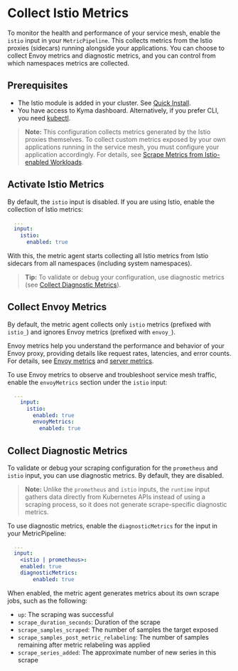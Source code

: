 # Collect Istio Metrics

To monitor the health and performance of your service mesh, enable the `istio` input in your `MetricPipeline`. This collects metrics from the Istio proxies (sidecars) running alongside your applications. You can choose to collect Envoy metrics and diagnostic metrics, and you can control from which namespaces metrics are collected.

## Prerequisites

- The Istio module is added in your cluster. See [Quick Install](https://kyma-project.io/#/02-get-started/01-quick-install).
- You have access to Kyma dashboard. Alternatively, if you prefer CLI, you need [kubectl](https://kubernetes.io/docs/tasks/tools/#kubectl).

> **Note:** This configuration collects metrics generated by the Istio proxies themselves. To collect custom metrics exposed by your own applications running in the service mesh, you must configure your application accordingly. For details, see [Scrape Metrics from Istio-enabled Workloads](prometheus-input.md#scrape-metrics-from-istio-enabled-workloads).

## Activate Istio Metrics

By default, the `istio` input is disabled. If you are using Istio, enable the collection of Istio metrics:

```yaml
  ...
  input:
    istio:
      enabled: true
```

With this, the metric agent starts collecting all Istio metrics from Istio sidecars from all namespaces (including system namespaces).

> **Tip:** To validate or debug your configuration, use diagnostic metrics (see [Collect Diagnostic Metrics](#collect-diagnostic-metrics)).

## Collect Envoy Metrics

By default, the metric agent collects only `istio` metrics (prefixed with `istio_`) and ignores Envoy metrics (prefixed with `envoy_`).

Envoy metrics help you understand the performance and behavior of your Envoy proxy, providing details like request rates, latencies, and error counts. For details, see [Envoy metrics](https://www.envoyproxy.io/docs/envoy/latest/configuration/upstream/cluster_manager/cluster_stats) and [server metrics](https://www.envoyproxy.io/docs/envoy/latest/configuration/observability/statistics).

To use Envoy metrics to observe and troubleshoot service mesh traffic, enable the `envoyMetrics` section under the `istio` input:

```yaml
  ...
    input:
      istio:
        enabled: true
        envoyMetrics:
          enabled: true
```

## Collect Diagnostic Metrics
<!-- identical section for Prometheus and Istio docs -->
To validate or debug your scraping configuration for the `prometheus` and `istio` input, you can use diagnostic metrics. By default, they are disabled.

> **Note:** Unlike the `prometheus` and `istio` inputs, the `runtime`  input gathers data directly from Kubernetes APIs instead of using a scraping process, so it does not generate scrape-specific diagnostic metrics.

To use diagnostic metrics, enable the `diagnosticMetrics` for the input in your MetricPipeline:

```yaml
  ...
  input:
    <istio | prometheus>:
    enabled: true
    diagnosticMetrics:
        enabled: true
```

When enabled, the metric agent generates metrics about its own scrape jobs, such as the following:

- `up`: The scraping was successful
- `scrape_duration_seconds`: Duration of the scrape
- `scrape_samples_scraped`: The number of samples the target exposed
- `scrape_samples_post_metric_relabeling`: The number of samples remaining after metric relabeling was applied
- `scrape_series_added`: The approximate number of new series in this scrape
